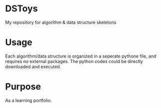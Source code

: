 # DSToys
My repository for algorithm &amp; data structure skeletons

# Usage
Each algorithm/data structure is organized in a seperate pythone file, and requires no external packages.
The python codes could be directly downloaded and executed.

# Purpose
As a learning portfolio.
